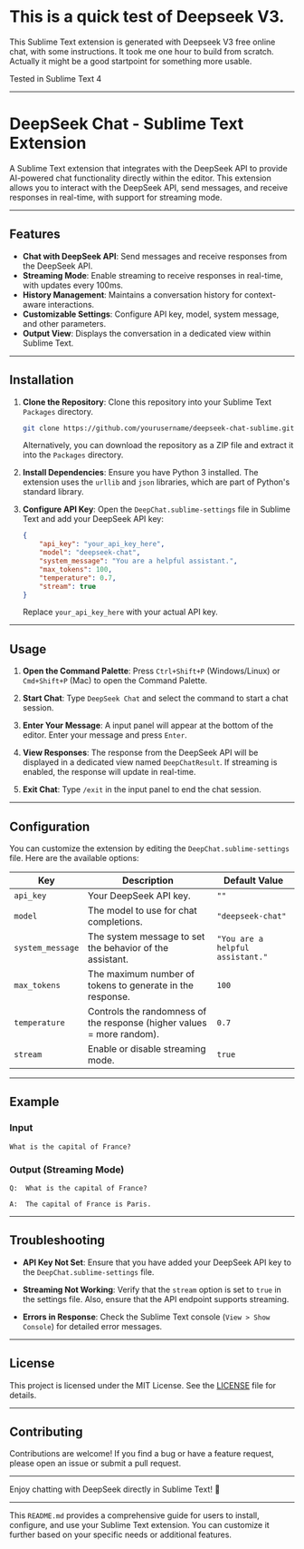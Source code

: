 # This is a quick test of Deepseek V3. 

This Sublime Text extension is generated with Deepseek V3 free online chat, with some instructions.
It took me one hour to build from scratch. Actually it might be a good startpoint for something more usable.

Tested in Sublime Text 4

---

# DeepSeek Chat - Sublime Text Extension

A Sublime Text extension that integrates with the DeepSeek API to provide AI-powered chat functionality directly within the editor. This extension allows you to interact with the DeepSeek API, send messages, and receive responses in real-time, with support for streaming mode.

---

## Features

- **Chat with DeepSeek API**: Send messages and receive responses from the DeepSeek API.
- **Streaming Mode**: Enable streaming to receive responses in real-time, with updates every 100ms.
- **History Management**: Maintains a conversation history for context-aware interactions.
- **Customizable Settings**: Configure API key, model, system message, and other parameters.
- **Output View**: Displays the conversation in a dedicated view within Sublime Text.

---

## Installation

1. **Clone the Repository**:
   Clone this repository into your Sublime Text `Packages` directory.

   ```bash
   git clone https://github.com/yourusername/deepseek-chat-sublime.git
   ```

   Alternatively, you can download the repository as a ZIP file and extract it into the `Packages` directory.

2. **Install Dependencies**:
   Ensure you have Python 3 installed. The extension uses the `urllib` and `json` libraries, which are part of Python's standard library.

3. **Configure API Key**:
   Open the `DeepChat.sublime-settings` file in Sublime Text and add your DeepSeek API key:

   ```json
   {
       "api_key": "your_api_key_here",
       "model": "deepseek-chat",
       "system_message": "You are a helpful assistant.",
       "max_tokens": 100,
       "temperature": 0.7,
       "stream": true
   }
   ```

   Replace `your_api_key_here` with your actual API key.

---

## Usage

1. **Open the Command Palette**:
   Press `Ctrl+Shift+P` (Windows/Linux) or `Cmd+Shift+P` (Mac) to open the Command Palette.

2. **Start Chat**:
   Type `DeepSeek Chat` and select the command to start a chat session.

3. **Enter Your Message**:
   A input panel will appear at the bottom of the editor. Enter your message and press `Enter`.

4. **View Responses**:
   The response from the DeepSeek API will be displayed in a dedicated view named `DeepChatResult`. If streaming is enabled, the response will update in real-time.

5. **Exit Chat**:
   Type `/exit` in the input panel to end the chat session.

---

## Configuration

You can customize the extension by editing the `DeepChat.sublime-settings` file. Here are the available options:

| Key             | Description                                                                 | Default Value               |
|-----------------|-----------------------------------------------------------------------------|-----------------------------|
| `api_key`       | Your DeepSeek API key.                                                      | `""`                        |
| `model`         | The model to use for chat completions.                                      | `"deepseek-chat"`           |
| `system_message`| The system message to set the behavior of the assistant.                    | `"You are a helpful assistant."` |
| `max_tokens`    | The maximum number of tokens to generate in the response.                   | `100`                       |
| `temperature`   | Controls the randomness of the response (higher values = more random).      | `0.7`                       |
| `stream`        | Enable or disable streaming mode.                                           | `true`                      |

---

## Example

### Input
```plaintext
What is the capital of France?
```

### Output (Streaming Mode)
```plaintext
Q:  What is the capital of France?

A:  The capital of France is Paris.
```

---

## Troubleshooting

- **API Key Not Set**:
  Ensure that you have added your DeepSeek API key to the `DeepChat.sublime-settings` file.

- **Streaming Not Working**:
  Verify that the `stream` option is set to `true` in the settings file. Also, ensure that the API endpoint supports streaming.

- **Errors in Response**:
  Check the Sublime Text console (`View > Show Console`) for detailed error messages.

---

## License

This project is licensed under the MIT License. See the [LICENSE](LICENSE) file for details.

---

## Contributing

Contributions are welcome! If you find a bug or have a feature request, please open an issue or submit a pull request.

---

Enjoy chatting with DeepSeek directly in Sublime Text! 🚀

---

This `README.md` provides a comprehensive guide for users to install, configure, and use your Sublime Text extension. You can customize it further based on your specific needs or additional features.
